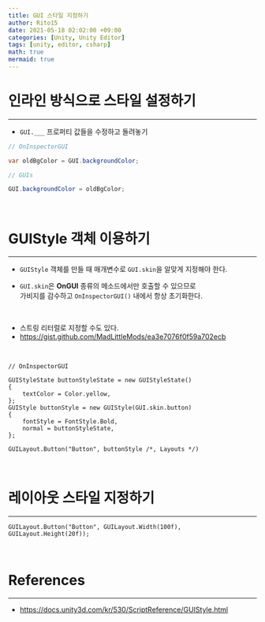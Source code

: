 ```yaml
---
title: GUI 스타일 지정하기
author: Rito15
date: 2021-05-18 02:02:00 +09:00
categories: [Unity, Unity Editor]
tags: [unity, editor, csharp]
math: true
mermaid: true
---
```


# 인라인 방식으로 스타일 설정하기
---

- `GUI.___` 프로퍼티 값들을 수정하고 돌려놓기

```cs
// OnInspectorGUI

var oldBgColor = GUI.backgroundColor;

// GUIs

GUI.backgroundColor = oldBgColor;
```

<br>

# GUIStyle 객체 이용하기
---

- `GUIStyle` 객체를 만들 때 매개변수로 `GUI.skin`을 알맞게 지정해야 한다.

- `GUI.skin`은 **OnGUI** 종류의 메소드에서만 호출할 수 있으므로<br>
  가비지를 감수하고 `OnInspectorGUI()` 내에서 항상 초기화한다.

<br>

- 스트링 리터럴로 지정할 수도 있다.
 - <https://gist.github.com/MadLittleMods/ea3e7076f0f59a702ecb>

<br>

```
// OnInspectorGUI

GUIStyleState buttonStyleState = new GUIStyleState()
{
    textColor = Color.yellow,
};
GUIStyle buttonStyle = new GUIStyle(GUI.skin.button)
{
    fontStyle = FontStyle.Bold,
    normal = buttonStyleState,
};

GUILayout.Button("Button", buttonStyle /*, Layouts */)
```

<br>

# 레이아웃 스타일 지정하기
---

```
GUILayout.Button("Button", GUILayout.Width(100f), GUILayout.Height(20f));
```

<br>

# References
---
- <https://docs.unity3d.com/kr/530/ScriptReference/GUIStyle.html>